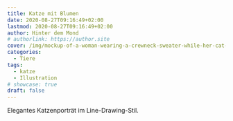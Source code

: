 ```yaml
---
title: Katze mit Blumen
date: 2020-08-27T09:16:49+02:00
lastmod: 2020-08-27T09:16:49+02:00
author: Hinter dem Mond
# authorlink: https://author.site
cover: /img/mockup-of-a-woman-wearing-a-crewneck-sweater-while-her-cat-does-barrel-roll-a18782.png
categories:
  - Tiere
tags:
  - katze
  - Illustration
# showcase: true
draft: false
---
```


Elegantes Katzenporträt im Line-Drawing-Stil.

<!--more-->

